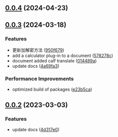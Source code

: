 

## [0.0.4](https://github.com/ayangweb/bob-plugin-free-iciba-translate/compare/v0.0.3...v0.0.4) (2024-04-23)

## [0.0.3](https://github.com/bilibili-ayang/bob-plugin-free-iciba-translate/compare/v0.0.2...v0.0.3) (2024-03-18)


### Features

* 更新加解密方法 ([950f679](https://github.com/bilibili-ayang/bob-plugin-free-iciba-translate/commit/950f679099b21b1a88d466b4da395597af7f1093))
* add a calculator plug-in to a document ([578278c](https://github.com/bilibili-ayang/bob-plugin-free-iciba-translate/commit/578278c4e729883a9152db739ce09a1391517f9b))
* document added calf translate ([014489a](https://github.com/bilibili-ayang/bob-plugin-free-iciba-translate/commit/014489a9c43c8acb59a2db18a5816e205f488939))
* update docs ([4a69fa3](https://github.com/bilibili-ayang/bob-plugin-free-iciba-translate/commit/4a69fa3d0a6debac80cbc5106717fd763631fcad))


### Performance Improvements

* optimized build of packages ([e23b5ca](https://github.com/bilibili-ayang/bob-plugin-free-iciba-translate/commit/e23b5ca8b203a7bbeb7dad6ef5be0d7db1d526ab))

## [0.0.2](https://github.com/bilibili-ayang/bob-plugin-free-iciba-translate/compare/v0.0.1...v0.0.2) (2023-03-03)


### Features

* update docs ([4d317e0](https://github.com/bilibili-ayang/bob-plugin-free-iciba-translate/commit/4d317e092e537e49af7fd368b13447df45830c80))